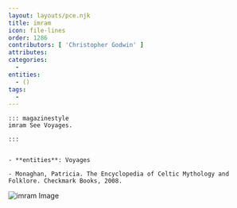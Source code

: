 ```yaml
---
layout: layouts/pce.njk
title: imram
icon: file-lines
order: 1286
contributors: [ 'Christopher Godwin' ]
attributes:
categories:
  - 
entities:
  - ()
tags:
  - 
---
```

``` tab [group1:Info]
::: magazinestyle
imram See Voyages.

:::
```
``` tab [group1:Attributes]
```
``` tab [group1:Entities]
- **entities**: Voyages
```
``` tab [group1:Sources]
- Monaghan, Patricia. The Encyclopedia of Celtic Mythology and Folklore. Checkmark Books, 2008.
```
![imram Image](['https://upload.wikimedia.org/wikipedia/commons/0/07/Faroe_stamps_252-253_Europe_and_the_Discoveries.jpg'])
